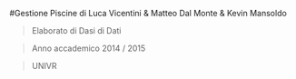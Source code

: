 #Gestione Piscine
di Luca Vicentini & Matteo Dal Monte & Kevin Mansoldo

> Elaborato di Dasi di Dati

> Anno accademico 2014 / 2015

> UNIVR
